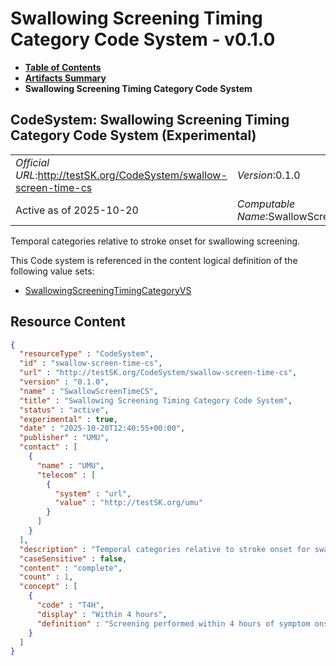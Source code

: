 # Swallowing Screening Timing Category Code System - v0.1.0

* [**Table of Contents**](toc.md)
* [**Artifacts Summary**](artifacts.md)
* **Swallowing Screening Timing Category Code System**

## CodeSystem: Swallowing Screening Timing Category Code System (Experimental) 

| | |
| :--- | :--- |
| *Official URL*:http://testSK.org/CodeSystem/swallow-screen-time-cs | *Version*:0.1.0 |
| Active as of 2025-10-20 | *Computable Name*:SwallowScreenTimeCS |

 
Temporal categories relative to stroke onset for swallowing screening. 

 This Code system is referenced in the content logical definition of the following value sets: 

* [SwallowingScreeningTimingCategoryVS](ValueSet-swallowing-screening-timing-category-vs.md)



## Resource Content

```json
{
  "resourceType" : "CodeSystem",
  "id" : "swallow-screen-time-cs",
  "url" : "http://testSK.org/CodeSystem/swallow-screen-time-cs",
  "version" : "0.1.0",
  "name" : "SwallowScreenTimeCS",
  "title" : "Swallowing Screening Timing Category Code System",
  "status" : "active",
  "experimental" : true,
  "date" : "2025-10-20T12:40:55+00:00",
  "publisher" : "UMU",
  "contact" : [
    {
      "name" : "UMU",
      "telecom" : [
        {
          "system" : "url",
          "value" : "http://testSK.org/umu"
        }
      ]
    }
  ],
  "description" : "Temporal categories relative to stroke onset for swallowing screening.",
  "caseSensitive" : false,
  "content" : "complete",
  "count" : 1,
  "concept" : [
    {
      "code" : "T4H",
      "display" : "Within 4 hours",
      "definition" : "Screening performed within 4 hours of symptom onset."
    }
  ]
}

```
